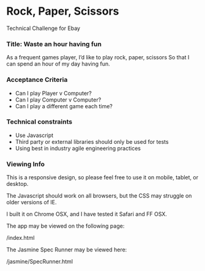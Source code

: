 # Rock, Paper, Scissors

Technical Challenge for Ebay

### Title: Waste an hour having fun

As a frequent games player,
I’d like to play rock, paper, scissors
So that I can spend an hour of my day having fun.

### Acceptance Criteria

- Can I play Player v Computer?
- Can I play Computer v Computer?
- Can I play a different game each time?

### Technical constraints

- Use Javascript
- Third party or external libraries should only be used for tests
- Using best in industry agile engineering practices

### Viewing Info

This is a responsive design, so please feel free to use it on mobile, tablet, or desktop.

The Javascript should work on all browsers, but the CSS may struggle on older versions of IE.

I built it on Chrome OSX, and I have tested it Safari and FF OSX.

The app may  be viewed on the following page:

/index.html

The Jasmine Spec Runner may be viewed here:

/jasmine/SpecRunner.html





